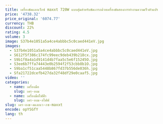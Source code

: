 ```yaml
---
title: เครื่องขัดและแว็กซ์ maxxt 720W แบบสุ่มสำหรับขัดเงารถด้วยเครื่องขัดสองการทำงานความเร็วตัวแปร
price: '4738.32'
price_original: '6074.77'
currency: THB
discount: 22%
rating: 4.5
volume: 3
image: S37b4e1051a5a4ce4abbbc5c0caed441eV.jpg
images:
  - S37b4e1051a5a4ce4abbbc5c0caed441eV.jpg
  - S612f5f386c174fc99eec9deb439b218cx.jpg
  - S9b1f0a4a1d9141d4b7faa5c5e6f15245O.jpg
  - S3ee6b7ffa74443e0b2594f2f53cbb8b1O.jpg
  - S9ba1cf51caa5448b867fd37b556de036h.jpg
  - Sfa21722dcefb427da32f48df29e0caaf5.jpg
video: ''
categories:
  - name: เครื่องมือ
    slug: เคร-องม
  - name: เครื่องมือไฟฟ้า
    slug: เคร-องม-อไฟฟ
slug: เคร-องข-ดและแว-กซ-maxxt
encode: opYSGfY
lang: th
---
```

  
